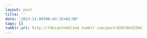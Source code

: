 ```yaml
---
layout: post
title: ''
date: '2013-11-04T06:43:15+01:00'
tags: []
tumblr_url: http://fabiantheblind.tumblr.com/post/65974615284
---
```

